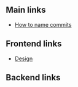 ## Main links
- [How to name commits](https://habr.com/ru/company/yandex/blog/431432/)

## Frontend links
- [Design](https://www.figma.com/file/NuqhHYbRr8SIle0UplvsRm/NinjaFreelance?node-id=0%3A1)

## Backend links
